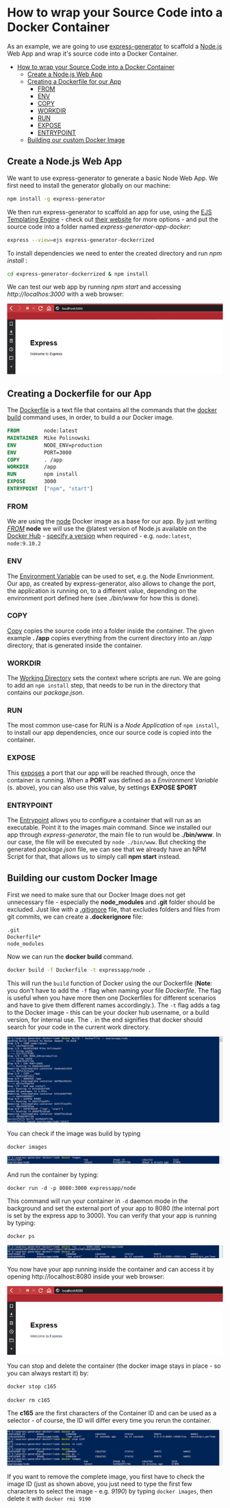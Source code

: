 # How to wrap your Source Code into a Docker Container

As an example, we are going to use [express-generator](https://expressjs.com/en/starter/generator.html) to scaffold a [Node.js](https://nodejs.org) Web App and wrap it's source code into a Docker Container.


<!-- TOC -->

- [How to wrap your Source Code into a Docker Container](#how-to-wrap-your-source-code-into-a-docker-container)
  - [Create a Node.js Web App](#create-a-nodejs-web-app)
  - [Creating a Dockerfile for our App](#creating-a-dockerfile-for-our-app)
    - [FROM](#from)
    - [ENV](#env)
    - [COPY](#copy)
    - [WORKDIR](#workdir)
    - [RUN](#run)
    - [EXPOSE](#expose)
    - [ENTRYPOINT](#entrypoint)
  - [Building our custom Docker Image](#building-our-custom-docker-image)

<!-- /TOC -->


## Create a Node.js Web App

We want to use express-generator to generate a basic Node Web App. We first need to install the generator globally on our machine:


```bash
npm install -g express-generator
```

We then run express-generator to scaffold an app for use, using the [EJS Templating Engine](http://ejs.co) - check out [their website](https://expressjs.com/en/starter/generator.html) for more options - and put the source code into a folder named _express-generator-app-docker_:


```bash
express --view=ejs express-generator-dockerrized
```

To install dependencies we need to enter the created directory and run _npm install_ :

```bash
cd express-generator-dockerrized & npm install
```

We can test our web app by running _npm start_ and accessing _http://localhos:3000_ with a web browser:


![Express App in Docker Container](./express-dockerrized_01.png)


## Creating a Dockerfile for our App

The [Dockerfile](https://docs.docker.com/engine/reference/builder/) is a text file that contains all the commands that the [docker build](https://docs.docker.com/develop/develop-images/dockerfile_best-practices/#build-context) command uses, in order, to build a our Docker image.


```dockerfile
FROM        node:latest
MAINTAINER  Mike Polinowski
ENV         NODE_ENV=production
ENV         PORT=3000
COPY        . /app
WORKDIR     /app
RUN         npm install
EXPOSE      3000
ENTRYPOINT  ["npm", "start"]
```

### FROM

We are using the [node](https://hub.docker.com/_/node/) Docker image as a base for our app. By just writing _[FROM](https://docs.docker.com/develop/develop-images/dockerfile_best-practices/#from)_ __node__ we will use the @latest version of Node.js available on the [Docker Hub](https://hub.docker.com) - [specify a version](https://hub.docker.com/r/library/node/tags/) when required - e.g. `node:latest`, `node:9.10.2`


### ENV

The [Environment Variable](https://docs.docker.com/develop/develop-images/dockerfile_best-practices/#env) can be used to set, e.g. the Node Envrionment. Our app, as created by express-generator, also allows to change the port, the application is running on, to a different value, depending on the environment port defined here (see _./bin/www_ for how this is done).

### COPY

[Copy](https://docs.docker.com/develop/develop-images/dockerfile_best-practices/#add-or-copy) copies the source code into a folder inside the container. The given example __. /app__ copies everything from the current directory into an _/app_ directory, that is generated inside the container.


### WORKDIR

The [Working Directory](https://docs.docker.com/develop/develop-images/dockerfile_best-practices/#workdir) sets the context where scripts are run. We are going to add an `npm install` step, that needs to be run in the directory that contains our _package.json_.


### RUN

The most common use-case for RUN is a _Node Application_ of `npm install`, to install our app dependencies, once our source code is copied into the container. 


### EXPOSE

This [exposes](https://docs.docker.com/develop/develop-images/dockerfile_best-practices/#expose) a port that our app will be reached through, once the container is running. When a __PORT__ was defined as a _Environment Variable_ (s. above), you can also use this value, by settings __EXPOSE $PORT__


### ENTRYPOINT

The [Entrypoint](https://docs.docker.com/develop/develop-images/dockerfile_best-practices/#entrypoint) allows you to configure a container that will run as an executable. Point it to the images main command. Since we installed our app through _express-generator_, the main file to run would be __./bin/www__. In our case, the file will be executed by `node ./bin/www`. But checking the generated _package.json_ file, we can see that we already have an NPM Script for that, that allows us to simply call __npm start__ instead.


## Building our custom Docker Image

First we need to make sure that our Docker Image does not get unnecessary file - especially the __node\_modules__ and __.git__ folder should be excluded. Just like with a [.gitignore](https://www.gitignore.io) file, that excludes folders and files from git commits, we can create a __.dockerignore__ file:


```
.git
Dockerfile*
node_modules
```

Now we can run the __docker build__ command.

```bash
docker build -f Dockerfile -t expressapp/node .
```

This will run the `build` function of Docker using the our Dockerfile (__Note__: you don't have to add the `-f` flag when naming your file _Dockerfile_. The flag is useful when you have more then one Dockerfiles for different scenarios and have to give them different names accordingly.). The `-t` flag adds a tag to the Docker image - this can be your docker hub username, or a build version, for internal use. The `.` in the end signifies that docker should search for your code in the current work directory.


![Express App in Docker Container](./express-dockerrized_02.png)


You can check if the image was build by typing 


```
docker images
```


![Express App in Docker Container](./express-dockerrized_03.png)


And run the container by typing:

```
docker run -d -p 8080:3000 expressapp/node
```
This command will run your container in `-d` daemon mode in the background and set the external port of your app to 8080 (the internal port is set by the express app to 3000). You can verify that your app is running by typing:

```
docker ps
```


![Express App in Docker Container](./express-dockerrized_04.png)


You now have your app running inside the container and can access it by opening http://localhost:8080 inside your web browser:


![Express App in Docker Container](./express-dockerrized_05.png)


You can stop and delete the container (the docker image stays in place - so you can always restart it) by:

```
docker stop c165

docker rm c165
```

The __c165__ are the first characters of the Container ID and can be used as a selector - of course, the ID will differ every time you rerun the container.


![Express App in Docker Container](./express-dockerrized_06.png)


If you want to remove the complete image, you first have to check the image ID (just as shown above, you just need to type the first few characters to select the image - e.g. _9190_) by typing `docker images`, then delete it with `docker rmi 9190`